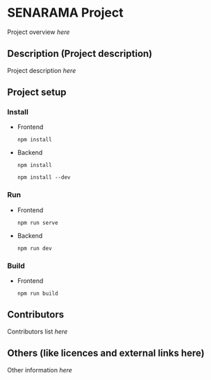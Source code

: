 # SENARAMA Project

Project overview *here*

## Description (Project description)

Project description *here*

## Project setup

### Install

- Frontend

  `npm install`

- Backend

  `npm install`

  `npm install --dev`

### Run

- Frontend

  `npm run serve`

- Backend

  `npm run dev`

### Build

- Frontend
  
  `npm run build`

## Contributors

Contributors list *here*

## Others (like licences and external links here)

Other information *here*
